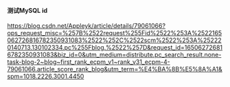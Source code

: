 


#### 测试MySQL id
https://blog.csdn.net/Appleyk/article/details/79061066?ops_request_misc=%257B%2522request%255Fid%2522%253A%2522165062726816782350931083%2522%252C%2522scm%2522%253A%252220140713.130102334.pc%255Fblog.%2522%257D&request_id=165062726816782350931083&biz_id=0&utm_medium=distribute.pc_search_result.none-task-blog-2~blog~first_rank_ecpm_v1~rank_v31_ecpm-4-79061066.article_score_rank_blog&utm_term=%E4%BA%8B%E5%8A%A1&spm=1018.2226.3001.4450